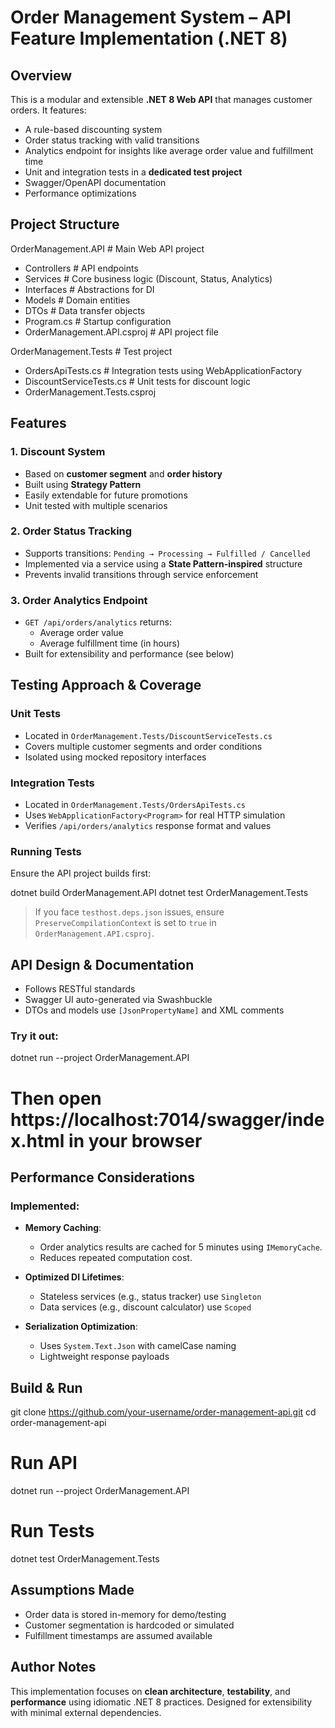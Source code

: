 # Order Management System – API Feature Implementation (.NET 8)

## Overview

This is a modular and extensible **.NET 8 Web API** that manages customer orders. It features:

- A rule-based discounting system
- Order status tracking with valid transitions
- Analytics endpoint for insights like average order value and fulfillment time
- Unit and integration tests in a **dedicated test project**
- Swagger/OpenAPI documentation
- Performance optimizations


## Project Structure

OrderManagement.API            # Main Web API project
  - Controllers                # API endpoints
  - Services                   # Core business logic (Discount, Status, Analytics)
  - Interfaces                 # Abstractions for DI
  - Models                     # Domain entities
  - DTOs                       # Data transfer objects
  - Program.cs                  # Startup configuration
  - OrderManagement.API.csproj  # API project file

OrderManagement.Tests          # Test project
  - OrdersApiTests.cs           # Integration tests using WebApplicationFactory
  - DiscountServiceTests.cs     # Unit tests for discount logic
  - OrderManagement.Tests.csproj

## Features

### 1. Discount System

- Based on **customer segment** and **order history**
- Built using **Strategy Pattern**
- Easily extendable for future promotions
- Unit tested with multiple scenarios

### 2. Order Status Tracking

- Supports transitions: `Pending → Processing → Fulfilled / Cancelled`
- Implemented via a service using a **State Pattern-inspired** structure
- Prevents invalid transitions through service enforcement

### 3. Order Analytics Endpoint

- `GET /api/orders/analytics` returns:
  - Average order value
  - Average fulfillment time (in hours)
- Built for extensibility and performance (see below)

## Testing Approach & Coverage

### Unit Tests

- Located in `OrderManagement.Tests/DiscountServiceTests.cs`
- Covers multiple customer segments and order conditions
- Isolated using mocked repository interfaces

### Integration Tests

- Located in `OrderManagement.Tests/OrdersApiTests.cs`
- Uses `WebApplicationFactory<Program>` for real HTTP simulation
- Verifies `/api/orders/analytics` response format and values

###  Running Tests

Ensure the API project builds first:

dotnet build OrderManagement.API
dotnet test OrderManagement.Tests


> If you face `testhost.deps.json` issues, ensure `PreserveCompilationContext` is set to `true` in `OrderManagement.API.csproj`.

## API Design & Documentation

- Follows RESTful standards
- Swagger UI auto-generated via Swashbuckle
- DTOs and models use `[JsonPropertyName]` and XML comments

###  Try it out:

dotnet run --project OrderManagement.API
# Then open https://localhost:7014/swagger/index.html in your browser

##  Performance Considerations

### Implemented:

- **Memory Caching**:
  - Order analytics results are cached for 5 minutes using `IMemoryCache`.
  - Reduces repeated computation cost.

- **Optimized DI Lifetimes**:
  - Stateless services (e.g., status tracker) use `Singleton`
  - Data services (e.g., discount calculator) use `Scoped`

- **Serialization Optimization**:
  - Uses `System.Text.Json` with camelCase naming
  - Lightweight response payloads


## Build & Run
git clone https://github.com/your-username/order-management-api.git
cd order-management-api

# Run API
dotnet run --project OrderManagement.API

# Run Tests
dotnet test OrderManagement.Tests


## Assumptions Made

- Order data is stored in-memory for demo/testing
- Customer segmentation is hardcoded or simulated
- Fulfillment timestamps are assumed available


##  Author Notes

This implementation focuses on **clean architecture**, **testability**, and **performance** using idiomatic .NET 8 practices. Designed for extensibility with minimal external dependencies.
